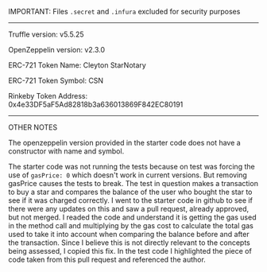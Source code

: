 IMPORTANT: Files `.secret` and `.infura` excluded for security purposes

---

Truffle version: v5.5.25

OpenZeppelin version: v2.3.0

ERC-721 Token Name: Cleyton StarNotary

ERC-721 Token Symbol: CSN

Rinkeby Token Address: 0x4e33DF5aF5Ad82818b3a636013869F842EC80191

---

OTHER NOTES

The openzeppelin version provided in the starter code does not have a constructor with name and symbol.

The starter code was not running the tests because on test was forcing the use of `gasPrice: 0` which doesn't work in current versions. But removing gasPrice causes the tests to break. The test in question makes a transaction to buy a star and compares the balance of the user who bought the star to see if it was charged correctly. I went to the starter code in github to see if there were any updates on this and saw a pull request, already approved, but not merged. I readed the code and understand it is getting the gas used in the method call and multiplying by the gas cost to calculate the total gas used to take it into account when comparing the balance before and after the transaction. Since I believe this is not directly relevant to the concepts being assessed, I copied this fix. In the test code I highlighted the piece of code taken from this pull request and referenced the author.
